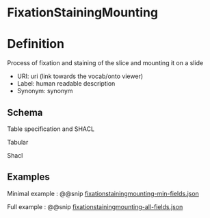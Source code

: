 # FixationStainingMounting

# Definition

Process of fixation and staining of the slice and mounting it on a slide

* URI: uri (link towards the vocab/onto viewer)
* Label: human readable description
* Synonym: synonym


## Schema

Table specification and SHACL

Tabular


Shacl




## Examples

Minimal example
: @@snip [fixationstainingmounting-min-fields.json](../../assets/entities/fixationstainingmounting-min-fields.json)

Full example
: @@snip [fixationstainingmounting-all-fields.json](../../assets/entities/fixationstainingmounting-all-fields.json)

